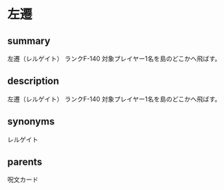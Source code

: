 # 左遷

## summary
左遷（レルゲイト）
ランクF-140
対象プレイヤー1名を島のどこかへ飛ばす。
## description
左遷（レルゲイト）
ランクF-140
対象プレイヤー1名を島のどこかへ飛ばす。
## synonyms
レルゲイト
## parents
呪文カード
